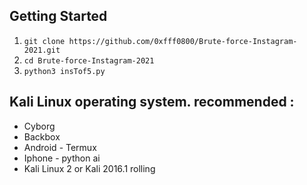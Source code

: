 ## Getting Started
1. ```git clone https://github.com/0xfff0800/Brute-force-Instagram-2021.git```
2. ```cd Brute-force-Instagram-2021```
3. ```python3 insTof5.py```

## Kali Linux operating system. recommended :
- Cyborg
- Backbox  
- Android - Termux
- Iphone - python ai 
- Kali Linux 2 or Kali 2016.1 rolling 
